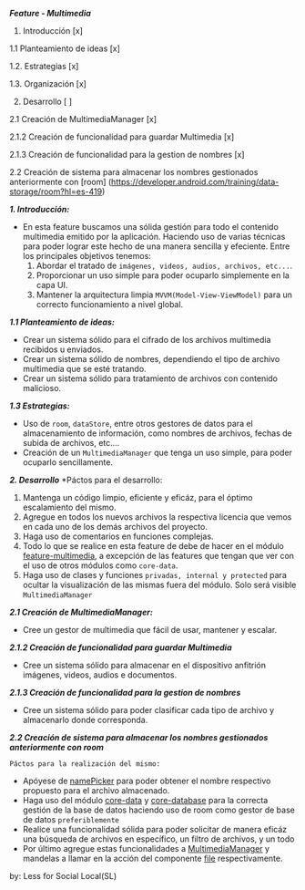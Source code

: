 ***Feature - Multimedia***

1. Introducción [x]

  1.1 Planteamiento de ideas [x] 

  1.2. Estrategias [x]

  1.3. Organización [x]

2. Desarrollo [ ]

  2.1 Creación de MultimediaManager [x]

  2.1.2 Creación de funcionalidad para guardar Multimedia [x]

  2.1.3 Creación de funcionalidad para la gestion de nombres [x]

  2.2 Creación de sistema para almacenar los nombres gestionados anteriormente con [room] (https://developer.android.com/training/data-storage/room?hl=es-419)


***1. Introducción:***
* En esta feature buscamos una sólida gestión para todo el contenido multimedia emitido por la aplicación. Haciendo uso de varias técnicas para poder lograr este hecho de una manera sencilla y efeciente. Entre los principales objetivos tenemos:
  1. Abordar el tratado de `imágenes, videos, audios, archivos, etc...`.
  2. Proporcionar un uso simple para poder ocuparlo simplemente en la capa UI.
  3. Mantener la arquitectura limpia `MVVM(Model-View-ViewModel)` para un correcto funcionamiento a nivel global.

***1.1 Planteamiento de ideas:***
* Crear un sistema sólido para el cifrado de los archivos multimedia recibidos u enviados.
* Crear un sistema sólido de nombres, dependiendo el tipo de archivo multimedia que se esté tratando.
* Crear un sistema sólido para tratamiento de archivos con contenido malicioso.

***1.3 Estrategias:***
* Uso de `room`, `dataStore`, entre otros gestores de datos para el almacenamiento de información, como nombres de archivos, fechas de subida de archivos, etc....
* Creación de un `MultimediaManager` que tenga un uso simple, para poder ocuparlo sencillamente.

***2. Desarrollo***
*Páctos para el desarrollo:
1. Mantenga un código limpio, eficiente y eficáz, para el óptimo escalamiento del mismo.
2. Agregue en todos los nuevos archivos la respectiva licencia que vemos en cada uno de los demás archivos del proyecto.
3. Haga uso de comentarios en funciones complejas.
4. Todo lo que se realice en esta feature de debe de hacer en el módulo [feature-multimedia](https://github.com/compose-projects-android/SocialLocal/tree/master/feature-multimedia), a excepción de las features que tengan que ver con el uso de otros módulos como `core-data`.
5. Haga uso de clases y funciones `privadas, internal y protected` para ocultar la visualización de las mismas fuera del módulo. Solo será visible `MultimediaManager`

***2.1 Creación de MultimediaManager:***

* Cree un gestor de multimedia que fácil de usar, mantener y escalar.

***2.1.2 Creación de funcionalidad para guardar Multimedia***

* Cree un sistema sólido para almacenar en el dispositivo anfitrión imágenes, videos, audios e documentos.

***2.1.3 Creación de funcionalidad para la gestion de nombres***

* Cree un sistema sólido para poder clasificar cada tipo de archivo y almacenarlo donde corresponda.

***2.2 Creación de sistema para almacenar los nombres gestionados anteriormente con room***

`Páctos para la realización del mismo:`
* Apóyese de [namePicker](https://github.com/compose-projects-android/SocialLocal/blob/master/feature-multimedia/src/main/java/org/compose_projects/socialLocal/feature/multimedia/fileSorterManager/namePicker.kt) para poder obtener el nombre respectivo propuesto para el archivo almacenado.
* Haga uso del módulo [core-data](https://github.com/compose-projects-android/SocialLocal/tree/master/core-data) y [core-database](https://github.com/compose-projects-android/SocialLocal/tree/master/core-database) para la correcta gestión de la base de datos haciendo uso de room como gestor de base de datos `preferiblemente`
* Realice una funcionalidad sólida para poder solicitar de manera eficáz una búsqueda de archivos en específico, un filtro de archivos, y un todo
* Por último agregue estas funcionalidades a [MultimediaManager](https://github.com/compose-projects-android/SocialLocal/blob/master/feature-multimedia/src/main/java/org/compose_projects/socialLocal/feature/multimedia/MultimediaManager.kt) y mandelas a llamar en la acción del componente [file](https://github.com/compose-projects-android/SocialLocal/blob/master/core-ui/src/main/java/org/compose_projects/socialLocal/core/ui/components/bottomChat/actions/file.kt) respectivamente.


by: Less for Social Local(SL)